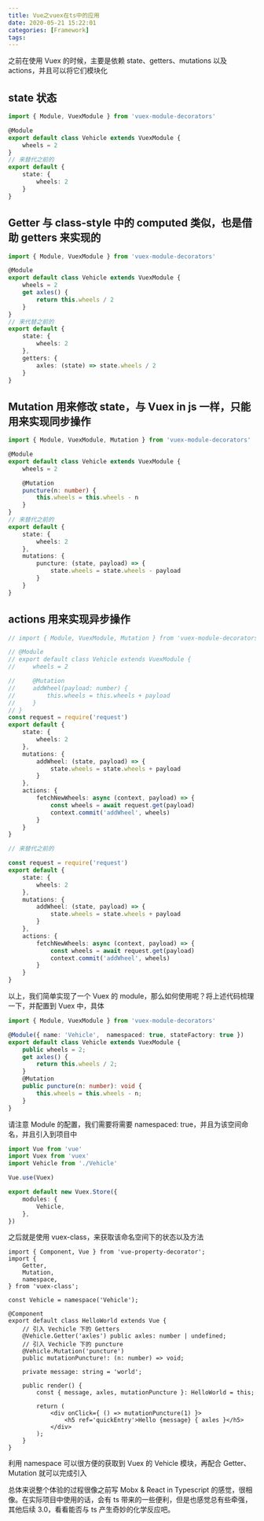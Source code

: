 ```yaml
---
title: Vue之vuex在ts中的应用
date: 2020-05-21 15:22:01
categories: [Framework]
tags:
---
```


之前在使用 Vuex 的时候，主要是依赖 state、getters、mutations 以及 actions，并且可以将它们模块化

## state 状态

```ts
import { Module, VuexModule } from 'vuex-module-decorators'

@Module
export default class Vehicle extends VuexModule {
    wheels = 2
}
// 来替代之前的
export default {
    state: {
        wheels: 2
    }
}
```

## Getter 与 class-style 中的 computed 类似，也是借助 getters 来实现的

```ts
import { Module, VuexModule } from 'vuex-module-decorators'

@Module
export default class Vehicle extends VuexModule {
    wheels = 2
    get axles() {
        return this.wheels / 2
    }
}
// 来代替之前的
export default {
    state: {
        wheels: 2
    },
    getters: {
        axles: (state) => state.wheels / 2
    }
}
```

## Mutation 用来修改 state，与 Vuex in js 一样，只能用来实现同步操作

```ts
import { Module, VuexModule, Mutation } from 'vuex-module-decorators'

@Module
export default class Vehicle extends VuexModule {
    wheels = 2

    @Mutation
    puncture(n: number) {
        this.wheels = this.wheels - n
    }
}
// 来替代之前的
export default {
    state: {
        wheels: 2
    },
    mutations: {
        puncture: (state, payload) => {
            state.wheels = state.wheels - payload
        }
    }
}
```

## actions 用来实现异步操作

```ts
// import { Module, VuexModule, Mutation } from 'vuex-module-decorators'

// @Module
// export default class Vehicle extends VuexModule {
//     wheels = 2

//     @Mutation
//     addWheel(payload: number) {
//         this.wheels = this.wheels + payload
//     }    
// }
const request = require('request')
export default {
    state: {
        wheels: 2
    },
    mutations: {
        addWheel: (state, payload) => {
            state.wheels = state.wheels + payload
        }
    },
    actions: {
        fetchNewWheels: async (context, payload) => {
            const wheels = await request.get(payload)
            context.commit('addWheel', wheels)
        }
    }
}

// 来替代之前的

const request = require('request')
export default {
    state: {
        wheels: 2
    },
    mutations: {
        addWheel: (state, payload) => {
            state.wheels = state.wheels + payload
        }
    },
    actions: {
        fetchNewWheels: async (context, payload) => {
            const wheels = await request.get(payload)
            context.commit('addWheel', wheels)
        }
    }
}
```

以上，我们简单实现了一个 Vuex 的 module，那么如何使用呢？将上述代码梳理一下，并配置到 Vuex 中，具体

```ts
import { Module, VuexModule } from 'vuex-module-decorators'

@Module({ name: 'Vehicle',  namespaced: true, stateFactory: true })
export default class Vehicle extends VuexModule {
    public wheels = 2;
    get axles() {
        return this.wheels / 2;
    }
    @Mutation
    public puncture(n: number): void {
        this.wheels = this.wheels - n;
    }
}
```

请注意 Module 的配置，我们需要将需要 namespaced: true，并且为该空间命名，并且引入到项目中

```ts
import Vue from 'vue'
import Vuex from 'vuex'
import Vehicle from './Vehicle'

Vue.use(Vuex)

export default new Vuex.Store({
    modules: {
        Vehicle,
    },
})
```

之后就是使用 vuex-class，来获取该命名空间下的状态以及方法

```tsx
import { Component, Vue } from 'vue-property-decorator';
import {
    Getter,
    Mutation,
    namespace,
} from 'vuex-class';

const Vehicle = namespace('Vehicle');

@Component
export default class HelloWorld extends Vue {
	// 引入 Vechicle 下的 Getters
    @Vehicle.Getter('axles') public axles: number | undefined;
    // 引入 Vechicle 下的 puncture
    @Vehicle.Mutation('puncture')
    public mutationPuncture!: (n: number) => void;

    private message: string = 'world';

    public render() {
        const { message, axles, mutationPuncture }: HelloWorld = this;

        return (
            <div onClick={ () => mutationPuncture(1) }>
                <h5 ref='quickEntry'>Hello {message} { axles }</h5>
            </div>
        );
    }
}
```

利用 namespace 可以很方便的获取到 Vuex 的 Vehicle 模块，再配合 Getter、Mutation 就可以完成引入

总体来说整个体验的过程很像之前写 Mobx & React in Typescript 的感觉，很相像。在实际项目中使用的话，会有 ts 带来的一些便利，但是也感觉总有些牵强，其他后续 3.0，看看能否与 ts 产生奇妙的化学反应吧。
